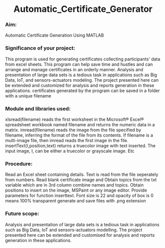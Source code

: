 <h1 align = center> Automatic_Certificate_Generator </h1>
<h3> Aim: </h3>Automatic Certificate Generation Using MATLAB

 

<h3>Significance of your project:</h3>
This program is used for generating certificates collecting participants' data from excel sheets.
 This program can help save time and hustles and can arrange and manage certificates in an orderly manner.
Analysis and presentation of large data sets is a tedious task in applications such as Big Data, IoT, and sensors-actuators modeling. The project presented here can be extended and customized for analysis and reports generation in these applications.
certificates generated by the program can be saved in a folder with a unique filename
 

 

<h3>Module and libraries used:</h3>

xlsread(filename) reads the first worksheet in the Microsoft® Excel® spreadsheet workbook named filename and returns the numeric data in a matrix.
imread(filename) reads the image from the file specified by filename, inferring the format of the file from its contents. If filename is a multi-image file, then imread reads the first image in the file.
insertText(I,position,text) returns a truecolor image with text inserted. The input image, I, can be either a truecolor or grayscale image.
Etc
 

 

<h3>Procedure:</h3>

Read an Excel sheet containing details. Text is read from the file
seperately from numbers.
Read blank certificate image and
Obtain topics from the txt variable which are in 3rd column
combine names and topics.
Obtain positions to insert on the image, MSPaint or any image editor.
Provide parameters for function inserttext.
Font size is 22 and opacity of box is 0 means 100% transparent
generate and save files with .png extension

<h3>Future scope:</h3>
Analysis and presentation of large data sets is a tedious task in applications such as Big Data, IoT and sensors-actuators modelling. The project presented here can be extended and customised for analysis and reports generation in these applications.
